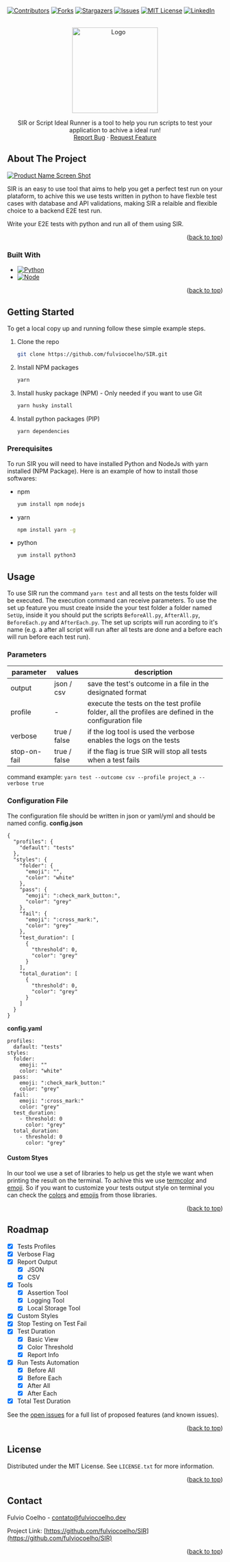 <a name="readme-top"></a>

[![Contributors][contributors-shield]][contributors-url]
[![Forks][forks-shield]][forks-url]
[![Stargazers][stars-shield]][stars-url]
[![Issues][issues-shield]][issues-url]
[![MIT License][license-shield]][license-url]
[![LinkedIn][linkedin-shield]][linkedin-url]

<br />
<div align="center">
  <a href="https://github.com/fulviocoelho/SIR">
    <img src="images/logo_sir_black.png" alt="Logo" height="200">
  </a>

  <p align="center">
    SIR or Script Ideal Runner is a tool to help you run scripts to test your application to achive a ideal run!
    <br />
    <a href="https://github.com/fulviocoelho/SIR/issues">Report Bug</a>
    ·
    <a href="https://github.com/fulviocoelho/SIR/issues">Request Feature</a>
  </p>
</div>


## About The Project

[![Product Name Screen Shot][product-screenshot]](https://example.com)

SIR is an easy to use tool that aims to help you get a perfect test run on your plataform, to achive this we use tests written in python to have flexble test cases with database and API validations, making SIR a relaible and flexible choice to a backend E2E test run.

Write your E2E tests with python and run all of them using SIR. 

<p align="right">(<a href="#readme-top">back to top</a>)</p>



### Built With

* [![Python][Python.py]][Python-url]
* [![Node][Node.js]][Node-url]

<p align="right">(<a href="#readme-top">back to top</a>)</p>

## Getting Started

To get a local copy up and running follow these simple example steps.
1. Clone the repo
   ```sh
   git clone https://github.com/fulviocoelho/SIR.git
   ```
2. Install NPM packages
   ```sh
   yarn
   ```
3. Install husky package (NPM) - Only needed if you want to use Git
   ```sh
   yarn husky install
   ```
4. Install python packages (PIP)
   ```sh
   yarn dependencies
   ```

### Prerequisites

To run SIR you will need to have installed Python and NodeJs with yarn installed (NPM Package). Here is an example of how to install those softwares:
* npm
  ```sh
  yum install npm nodejs
  ```
* yarn
  ```sh
  npm install yarn -g
  ```
* python
  ```sh
  yum install python3
  ```

## Usage

To use SIR run the command `yarn test` and all tests on the tests folder will be executed. The execution command can receive parameters. To use the set up feature you must create inside the your test folder a folder named `SetUp`, inside it you should put the scripts `BeforeAll.py`, `AfterAll.py`, `BeforeEach.py` and `AfterEach.py`. The set up scripts will run acording to it's name (e.g. a after all script will run after all tests are done and a before each will run before each test run).

### Parameters
| parameter | values | description |
| --- | --- | --- |
| output | json / csv | save the test's outcome in a file in the designated format |
| profile | - | execute the tests on the test profile folder, all the profiles are defined in the configuration file |
| verbose | true / false | if the log tool is used the verbose enables the logs on the tests |
| stop-on-fail | true / false | if the flag is true SIR will stop all tests when a test fails |

command example: `yarn test --outcome csv --profile project_a --verbose true`

### Configuration File

The configuration file should be written in json or yaml/yml and should be named config.
**config.json**
```
{
  "profiles": {
    "default": "tests"
  },
  "styles": {
    "folder": {
      "emoji": "",
      "color": "white"
    },
    "pass": {
      "emoji": ":check_mark_button:",
      "color": "grey"
    },
    "fail": {
      "emoji": ":cross_mark:",
      "color": "grey"
    },
    "test_duration": [
      {
        "threshold": 0,
        "color": "grey"
      }
    ],
    "total_duration": [
      {
        "threshold": 0,
        "color": "grey"
      }
    ]
  }
}
```

**config.yaml**
```
profiles:
  dafault: "tests"
styles:
  folder:
    emoji: ""
    color: "white"
  pass:
    emoji: ":check_mark_button:"
    color: "grey"
  fail:
    emoji: ":cross_mark:"
    color: "grey"
  test_duration:
    - threshold: 0
      color: "grey"
  total_duration:
    - threshold: 0
      color: "grey"
```

#### Custom Styes
In our tool we use a set of libraries to help us get the style we want when printing the result on the terminal. To achive this we use [termcolor](https://pypi.org/project/termcolor/) and [emoji](https://pypi.org/project/emoji/). So if you want to customize your tests output style on terminal you can check the [colors](https://pypi.org/project/termcolor/) and [emojis](https://carpedm20.github.io/emoji/) from those libraries.

<p align="right">(<a href="#readme-top">back to top</a>)</p>



<!-- ROADMAP -->
## Roadmap

- [X] Tests Profiles
- [X] Verbose Flag
- [X] Report Output
  - [X] JSON
  - [X] CSV
- [X] Tools
  - [X] Assertion Tool
  - [X] Logging Tool
  - [X] Local Storage Tool
- [X] Custom Styles
- [X] Stop Testing on Test Fail
- [X] Test Duration
  - [X] Basic View
  - [X] Color Threshold
  - [X] Report Info
- [X] Run Tests Automation
  - [X] Before All
  - [X] Before Each
  - [X] After All
  - [X] After Each
- [X] Total Test Duration

See the [open issues](https://github.com/fulviocoelho/SIR/issues) for a full list of proposed features (and known issues).

<p align="right">(<a href="#readme-top">back to top</a>)</p>

## License

Distributed under the MIT License. See `LICENSE.txt` for more information.

<p align="right">(<a href="#readme-top">back to top</a>)</p>

## Contact

Fulvio Coelho - contato@fulviocoelho.dev

Project Link: [https://github.com/fulviocoelho/SIR](https://github.com/fulviocoelho/SIR)

<p align="right">(<a href="#readme-top">back to top</a>)</p>

[contributors-shield]: https://img.shields.io/github/contributors/fulviocoelho/SIR.svg?style=for-the-badge
[contributors-url]: https://github.com/fulviocoelho/SIR/graphs/contributors
[forks-shield]: https://img.shields.io/github/forks/fulviocoelho/SIR.svg?style=for-the-badge
[forks-url]: https://github.com/fulviocoelho/SIR/network/members
[stars-shield]: https://img.shields.io/github/stars/fulviocoelho/SIR.svg?style=for-the-badge
[stars-url]: https://github.com/fulviocoelho/SIR/stargazers
[issues-shield]: https://img.shields.io/github/issues/fulviocoelho/SIR.svg?style=for-the-badge
[issues-url]: https://github.com/fulviocoelho/SIR/issues
[license-shield]: https://img.shields.io/github/license/fulviocoelho/SIR.svg?style=for-the-badge
[license-url]: https://github.com/fulviocoelho/SIR/blob/master/LICENSE.txt
[linkedin-shield]: https://img.shields.io/badge/-LinkedIn-black.svg?style=for-the-badge&logo=linkedin&colorB=555
[linkedin-url]: https://linkedin.com/in/fulvio-coelho
[product-screenshot]: images/screenshot.png
[Next.js]: https://img.shields.io/badge/next.js-000000?style=for-the-badge&logo=nextdotjs&logoColor=white
[Python.py]: https://img.shields.io/badge/Python-3776AB?style=for-the-badge&logo=python&logoColor=white
[Node.js]: https://img.shields.io/badge/Node.js-43853D?style=for-the-badge&logo=node.js&logoColor=white
[Next-url]: https://nextjs.org/
[Python-url]: https://www.python.org/
[Node-url]: https://nodejs.org/en/
[React.js]: https://img.shields.io/badge/React-20232A?style=for-the-badge&logo=react&logoColor=61DAFB
[React-url]: https://reactjs.org/
[Vue.js]: https://img.shields.io/badge/Vue.js-35495E?style=for-the-badge&logo=vuedotjs&logoColor=4FC08D
[Vue-url]: https://vuejs.org/
[Angular.io]: https://img.shields.io/badge/Angular-DD0031?style=for-the-badge&logo=angular&logoColor=white
[Angular-url]: https://angular.io/
[Svelte.dev]: https://img.shields.io/badge/Svelte-4A4A55?style=for-the-badge&logo=svelte&logoColor=FF3E00
[Svelte-url]: https://svelte.dev/
[Laravel.com]: https://img.shields.io/badge/Laravel-FF2D20?style=for-the-badge&logo=laravel&logoColor=white
[Laravel-url]: https://laravel.com
[Bootstrap.com]: https://img.shields.io/badge/Bootstrap-563D7C?style=for-the-badge&logo=bootstrap&logoColor=white
[Bootstrap-url]: https://getbootstrap.com
[JQuery.com]: https://img.shields.io/badge/jQuery-0769AD?style=for-the-badge&logo=jquery&logoColor=white
[JQuery-url]: https://jquery.com 
